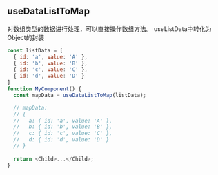 ## useDataListToMap

对数组类型的数据进行处理，可以直接操作数组方法。
useListData中转化为Object的封装
```javascript
const listData = [
  { id: 'a', value: 'A' },
  { id: 'b', value: 'B' },
  { id: 'c', value: 'C' },
  { id: 'd', value: 'D' }
]
function MyComponent() {
  const mapData = useDataListToMap(listData); 

  // mapData: 
  // {
  //   a: { id: 'a', value: 'A' },
  //   b: { id: 'b', value: 'B' },
  //   c: { id: 'c', value: 'C' },
  //   d: { id: 'd', value: 'D' }
  // }
  
  return <Child>...</Child>;
}
```

